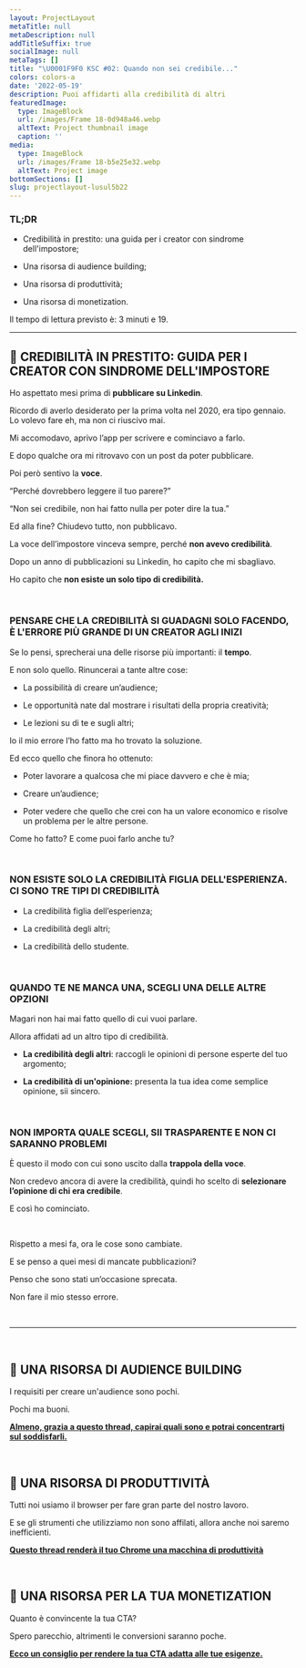 ```yaml
---
layout: ProjectLayout
metaTitle: null
metaDescription: null
addTitleSuffix: true
socialImage: null
metaTags: []
title: "\U0001F9F0 KSC #02: Quando non sei credibile..."
colors: colors-a
date: '2022-05-19'
description: Puoi affidarti alla credibilità di altri
featuredImage:
  type: ImageBlock
  url: /images/Frame 18-0d948a46.webp
  altText: Project thumbnail image
  caption: ''
media:
  type: ImageBlock
  url: /images/Frame 18-b5e25e32.webp
  altText: Project image
bottomSections: []
slug: projectlayout-lusul5b22
---
```

### **TL;DR**

*   Credibilità in prestito: una guida per i creator con sindrome dell'impostore;

*   Una risorsa di audience building;

*   Una risorsa di produttività;

*   Una risorsa di monetization.

Il tempo di lettura previsto è: 3 minuti e 19.

***


## **📝 CREDIBILITÀ IN PRESTITO: GUIDA PER I CREATOR CON SINDROME DELL'IMPOSTORE**

Ho aspettato mesi prima di **pubblicare su Linkedin**.

Ricordo di averlo desiderato per la prima volta nel 2020, era tipo gennaio. Lo volevo fare eh, ma non ci riuscivo mai.

Mi accomodavo, aprivo l’app per scrivere e cominciavo a farlo.

E dopo qualche ora mi ritrovavo con un post da poter pubblicare.

Poi però sentivo la **voce**.

“Perché dovrebbero leggere il tuo parere?”

“Non sei credibile, non hai fatto nulla per poter dire la tua.”

Ed alla fine? Chiudevo tutto, non pubblicavo.

La voce dell’impostore vinceva sempre, perché **non avevo credibilità**.

Dopo un anno di pubblicazioni su Linkedin, ho capito che mi sbagliavo.

Ho capito che **non esiste un solo tipo di credibilità.**

​

### **PENSARE CHE LA CREDIBILITÀ SI GUADAGNI SOLO FACENDO, È L'ERRORE PIÙ GRANDE DI UN CREATOR AGLI INIZI**

Se lo pensi, sprecherai una delle risorse più importanti: il **tempo**.

E non solo quello. Rinuncerai a tante altre cose:

*   La possibilità di creare un’audience;

*   Le opportunità nate dal mostrare i risultati della propria creatività;

*   Le lezioni su di te e sugli altri;

Io il mio errore l’ho fatto ma ho trovato la soluzione.

Ed ecco quello che finora ho ottenuto:

*   Poter lavorare a qualcosa che mi piace davvero e che è mia;

*   Creare un’audience;

*   Poter vedere che quello che crei con ha un valore economico e risolve un problema per le altre persone.

Come ho fatto? E come puoi farlo anche tu?

​

### **NON ESISTE SOLO LA CREDIBILITÀ FIGLIA DELL'ESPERIENZA. CI SONO TRE TIPI DI CREDIBILITÀ**

*   La credibilità figlia dell’esperienza;

*   La credibilità degli altri;

*   La credibilità dello studente.

​

### **QUANDO TE NE MANCA UNA, SCEGLI UNA DELLE ALTRE OPZIONI**

Magari non hai mai fatto quello di cui vuoi parlare.

Allora affidati ad un altro tipo di credibilità.

*   **La credibilità degli altri**: raccogli le opinioni di persone esperte del tuo argomento;

*   **La credibilità di un'opinione:** presenta la tua idea come semplice opinione, sii sincero.

​

### **NON IMPORTA QUALE SCEGLI, SII TRASPARENTE E NON CI SARANNO PROBLEMI**

È questo il modo con cui sono uscito dalla **trappola della voce**.

Non credevo ancora di avere la credibilità, quindi ho scelto di **selezionare l’opinione di chi era credibile**.

E così ho cominciato.

​

Rispetto a mesi fa, ora le cose sono cambiate.

E se penso a quei mesi di mancate pubblicazioni?

Penso che sono stati un’occasione sprecata.

Non fare il mio stesso errore.

​

***

​

## **👥 UNA RISORSA DI AUDIENCE BUILDING**

I requisiti per creare un'audience sono pochi.

Pochi ma buoni.

**​**[**Almeno, grazia a questo thread, capirai quali sono e potrai concentrarti sul soddisfarli.**](https://twitter.com/thejustinwelsh/status/1551614033530437637)**​**

​

## **🚀 UNA RISORSA DI PRODUTTIVITÀ**

Tutti noi usiamo il browser per fare gran parte del nostro lavoro.

E se gli strumenti che utilizziamo non sono affilati, allora anche noi saremo inefficienti.

**​**[**Questo thread renderà il tuo Chrome una macchina di produttività**](https://twitter.com/blakeaburge/status/1512765274042343425)**​**

​

## **💸 UNA RISORSA PER LA TUA MONETIZATION**

Quanto è convincente la tua CTA?

Spero parecchio, altrimenti le conversioni saranno poche.

**​**[**Ecco un consiglio per rendere la tua CTA adatta alle tue esigenze.**](https://twitter.com/jonbrosio/status/1561337348683714560)
